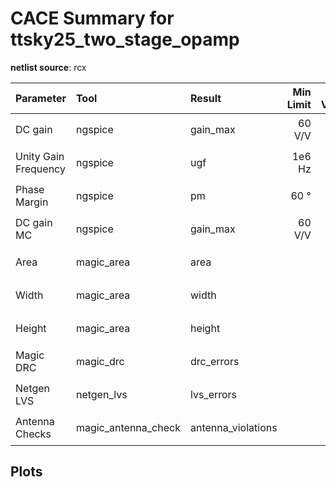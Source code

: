 
# CACE Summary for ttsky25_two_stage_opamp

**netlist source**: rcx

|      Parameter       |         Tool         |     Result      | Min Limit  |  Min Value   | Typ Target |  Typ Value   | Max Limit  |  Max Value   |  Status  |
| :------------------- | :------------------- | :-------------- | ---------: | -----------: | ---------: | -----------: | ---------: | -----------: | :------: |
| DC gain              | ngspice              | gain_max             |          60 V/V |          ​ |          any |          ​ |          any |          ​ |   Skip 🟧    |
| Unity Gain Frequency | ngspice              | ugf                  |          1e6 Hz |          ​ |          any |          ​ |          any |          ​ |   Skip 🟧    |
| Phase Margin         | ngspice              | pm                   |            60 ° |          ​ |          any |          ​ |          any |          ​ |   Skip 🟧    |
| DC gain MC           | ngspice              | gain_max             |          60 V/V |          ​ |          any |          ​ |          any |          ​ |   Skip 🟧    |
| Area                 | magic_area           | area                 |               ​ |          ​ |            ​ |          ​ |    11200 µm² |          ​ |   Skip 🟧    |
| Width                | magic_area           | width                |               ​ |          ​ |            ​ |          ​ |          any |          ​ |   Skip 🟧    |
| Height               | magic_area           | height               |               ​ |          ​ |            ​ |          ​ |          any |          ​ |   Skip 🟧    |
| Magic DRC            | magic_drc            | drc_errors           |               ​ |          ​ |            ​ |          ​ |            0 |          ​ |   Skip 🟧    |
| Netgen LVS           | netgen_lvs           | lvs_errors           |               ​ |          ​ |            ​ |          ​ |            0 |          ​ |   Skip 🟧    |
| Antenna Checks       | magic_antenna_check  | antenna_violations   |               ​ |          ​ |            ​ |          ​ |            0 |          ​ |   Skip 🟧    |


## Plots

